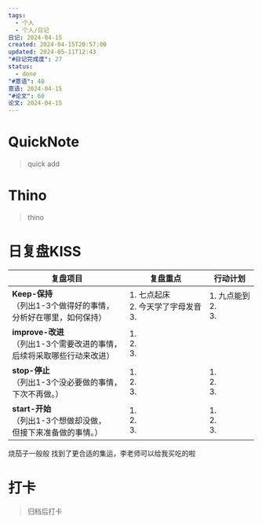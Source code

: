 ```yaml
---
tags:
  - 个人
  - 个人/日记
日记: 2024-04-15
created: 2024-04-15T20:57:00
updated: 2024-05-11T12:43
"#日记完成度": 27
status:
  - done
"#意语": 40
意语: 2024-04-15
"#论文": 60
论文: 2024-04-15
---
```

# QuickNote
> quick add

# Thino
> thino

# 日复盘KISS
| **复盘项目**                                             | **复盘重点**                      | **行动计划**              |
| ---------------------------------------------------- | ----------------------------- | --------------------- |
| **Keep-保持**<br>（列出1-3个做得好的事情，<br>   分析好在哪里，如何保持）     | 1.  七点起床<br>2. 今天学了字母发音<br>3. | 1.  九点能到<br>2. <br>3. |
| **improve-改进**<br>（列出1-3个需要改进的事情，<br>  后续将采取哪些行动来改进） | 1.  <br>2. <br>3.             |                       |
| **stop-停止**<br>（列出1-3个没必要做的事情，<br>下次不再做。）            | 1.  <br>2. <br>3.             | 1.  <br>2. <br>3.     |
| **start-开始**<br>（列出1-3个想做却没做，<br>但接下来准备做的事情。）        | 1.  <br>2. <br>3.             | 1.  <br>2. <br>3.     |

烧茄子一般般
找到了更合适的集运，李老师可以给我买吃的啦


# 打卡
> 归档后打卡


